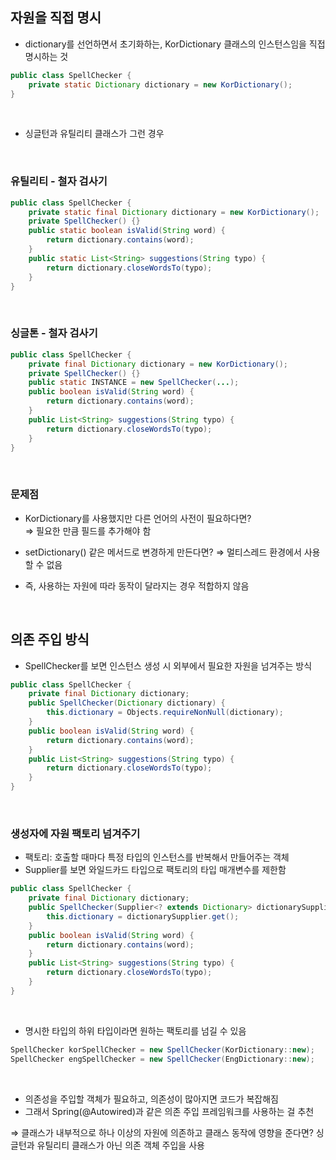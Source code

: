 ## **자원을 직접 명시**

- dictionary를 선언하면서 초기화하는, KorDictionary 클래스의 인스턴스임을 직접 명시하는 것

```java
public class SpellChecker {
    private static Dictionary dictionary = new KorDictionary();
}
```
<br>

- 싱글턴과 유틸리티 클래스가 그런 경우
<br>

### **유틸리티 - 철자 검사기**

```java
public class SpellChecker {
    private static final Dictionary dictionary = new KorDictionary();
    private SpellChecker() {}
    public static boolean isValid(String word) {
        return dictionary.contains(word);
    }
    public static List<String> suggestions(String typo) {
        return dictionary.closeWordsTo(typo);
    }
}
```
<br>

### **싱글톤 - 철자 검사기**

```java
public class SpellChecker {
    private final Dictionary dictionary = new KorDictionary();
    private SpellChecker() {}
    public static INSTANCE = new SpellChecker(...);
    public boolean isValid(String word) {
        return dictionary.contains(word);
    }
    public List<String> suggestions(String typo) {
        return dictionary.closeWordsTo(typo);
    }
}
```
<br>

### **문제점**

- KorDictionary를 사용했지만 다른 언어의 사전이 필요하다면?  
    ⇒ 필요한 만큼 필드를 추가해야 함
    
- setDictionary() 같은 메서드로 변경하게 만든다면?
    ⇒ 멀티스레드 환경에서 사용할 수 없음
    
- 즉, 사용하는 자원에 따라 동작이 달라지는 경우 적합하지 않음
<br>

## 의존 주입 방식

- SpellChecker를 보면 인스턴스 생성 시 외부에서 필요한 자원을 넘겨주는 방식

```java
public class SpellChecker {
    private final Dictionary dictionary;
    public SpellChecker(Dictionary dictionary) {
        this.dictionary = Objects.requireNonNull(dictionary);
    }
    public boolean isValid(String word) { 
        return dictionary.contains(word);
    }
    public List<String> suggestions(String typo) {
        return dictionary.closeWordsTo(typo);
    }
}
```
<br>

### 생성자에 자원 팩토리 넘겨주기

- 팩토리: 호출할 때마다 특정 타입의 인스턴스를 반복해서 만들어주는 객체
- Supplier를 보면 와일드카드 타입으로 팩토리의 타입 매개변수를 제한함

```java
public class SpellChecker {
    private final Dictionary dictionary;
    public SpellChecker(Supplier<? extends Dictionary> dictionarySupplier) {
        this.dictionary = dictionarySupplier.get();
    }
    public boolean isValid(String word) {
        return dictionary.contains(word);
    }
    public List<String> suggestions(String typo) {
        return dictionary.closeWordsTo(typo);
    }
}
```
<br>

- 명시한 타입의 하위 타입이라면 원하는 팩토리를 넘길 수 있음

```java
SpellChecker korSpellChecker = new SpellChecker(KorDictionary::new);
SpellChecker engSpellChecker = new SpellChecker(EngDictionary::new);
```
<br>

- 의존성을 주입할 객체가 필요하고, 의존성이 많아지면 코드가 복잡해짐
- 그래서 Spring(@Autowired)과 같은 의존 주입 프레임워크를 사용하는 걸 추천

⇒ 클래스가 내부적으로 하나 이상의 자원에 의존하고 클래스 동작에 영향을 준다면? 싱글턴과 유틸리티 클래스가 아닌 의존 객체 주입을 사용
